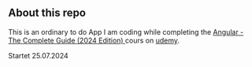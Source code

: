 ## About this repo
This is an ordinary to do App I am coding while completing the [Angular - The Complete Guide (2024 Edition)
](https://www.udemy.com/share/101WAU3@Rblw2ESPyChJRcC5-i2rWIsLZwHELRiDlmPcRjmERjNp9DQGJu2jq3htoINEXtH95g==/) cours on [udemy](https://www.udemy.com).

Startet 25.07.2024